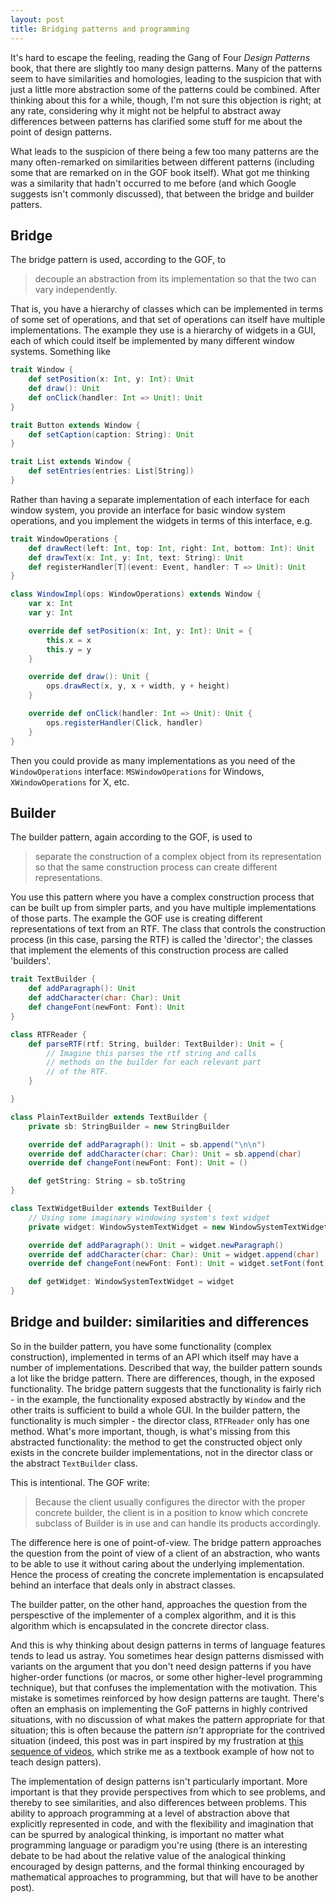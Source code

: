 ```yaml
---
layout: post
title: Bridging patterns and programming 
---
```


It's hard to escape the feeling, reading the Gang of Four *Design Patterns*
book, that there are slightly too many design patterns. Many of the patterns
seem to have similarities and homologies, leading to the suspicion that with
just a little more abstraction some of the patterns could be combined. After
thinking about this for a while, though, I'm not sure this objection is right;
at any rate, considering why it might not be helpful to abstract away
differences between patterns has clarified some stuff for me about the point
of design patterns.

What leads to the suspicion of there being a few too many patterns are the
many often-remarked on similarities between different patterns (including some
that are remarked on in the GOF book itself). What got me thinking was a
similarity that hadn't occurred to me before (and which Google suggests
isn't commonly discussed), that between the bridge and builder patters.

## Bridge

The bridge pattern is used, according to the GOF, to

> decouple an abstraction from its implementation so that the two can vary
> independently.

That is, you have a hierarchy of classes which can be implemented in terms of
some set of operations, and that set of operations can itself have multiple
implementations. The example they use is a hierarchy of widgets in a GUI, each
of which could itself be implemented by many different window systems.
Something like

```scala
trait Window {
    def setPosition(x: Int, y: Int): Unit
    def draw(): Unit
    def onClick(handler: Int => Unit): Unit    
}

trait Button extends Window {
    def setCaption(caption: String): Unit
}

trait List extends Window {
    def setEntries(entries: List[String])
}
```

Rather than having a separate implementation of each interface for each window
system, you provide an interface for basic window system operations, and you
implement the widgets in terms of this interface, e.g.

```scala
trait WindowOperations {
    def drawRect(left: Int, top: Int, right: Int, bottom: Int): Unit
    def drawText(x: Int, y: Int, text: String): Unit
    def registerHandler[T](event: Event, handler: T => Unit): Unit
}

class WindowImpl(ops: WindowOperations) extends Window {
    var x: Int
    var y: Int

    override def setPosition(x: Int, y: Int): Unit = {
        this.x = x
        this.y = y
    }

    override def draw(): Unit {
        ops.drawRect(x, y, x + width, y + height)
    }

    override def onClick(handler: Int => Unit): Unit {
        ops.registerHandler(Click, handler)
    }
}
```

Then you could provide as many implementations as you need of the
`WindowOperations` interface: `MSWindowOperations` for Windows,
`XWindowOperations` for X, etc.

## Builder

The builder pattern, again according to the GOF, is used to

> separate the construction of a complex object from its representation so
> that the same construction process can create different representations.

You use this pattern where you have a complex construction process that can be
built up from simpler parts, and you have multiple implementations of those
parts. The example the GOF use is creating different representations of text
from an RTF. The class that controls the construction process (in this case,
parsing the RTF) is called the 'director'; the classes that implement the
elements of this construction process are called 'builders'. 

```scala
trait TextBuilder {
    def addParagraph(): Unit
    def addCharacter(char: Char): Unit
    def changeFont(newFont: Font): Unit
}

class RTFReader {
    def parseRTF(rtf: String, builder: TextBuilder): Unit = {
        // Imagine this parses the rtf string and calls
        // methods on the builder for each relevant part
        // of the RTF.
    }

}

class PlainTextBuilder extends TextBuilder {
    private sb: StringBuilder = new StringBuilder

    override def addParagraph(): Unit = sb.append("\n\n")
    override def addCharacter(char: Char): Unit = sb.append(char)
    override def changeFont(newFont: Font): Unit = ()

    def getString: String = sb.toString
}

class TextWidgetBuilder extends TextBuilder {
    // Using some imaginary windowing system's text widget
    private widget: WindowSystemTextWidget = new WindowSystemTextWidget

    override def addParagraph(): Unit = widget.newParagraph()
    override def addCharacter(char: Char): Unit = widget.append(char)
    override def changeFont(newFont: Font): Unit = widget.setFont(font)

    def getWidget: WindowSystemTextWidget = widget
}
```

## Bridge and builder: similarities and differences

So in the builder pattern, you have some functionality (complex construction),
implemented in terms of an API which itself may have a number of
implementations. Described that way, the builder pattern sounds a lot like the
bridge pattern. There are differences, though, in the exposed functionality.
The bridge pattern suggests that the functionality is fairly rich - in the
example, the functionality exposed abstractly by `Window` and the other traits
is sufficient to build a whole GUI. In the builder pattern, the functionality
is much simpler - the director class, `RTFReader` only has one method. What's
more important, though, is what's missing from this abstracted functionality:
the method to get the constructed object only exists in the concrete builder
implementations, not in the director class or the abstract `TextBuilder`
class.

This is intentional. The GOF write:

> Because the client usually configures the director with the proper concrete
> builder, the client is in a position to know which concrete subclass of
> Builder is in use and can handle its products accordingly.

The difference here is one of point-of-view. The bridge pattern approaches the
question from the point of view of a client of an abstraction, who wants to be
able to use it without caring about the underlying implementation. Hence the
process of creating the concrete implementation is encapsulated behind an
interface that deals only in abstract classes.

The builder patter, on the other hand, approaches the question from the
perspesctive of the implementer of a complex algorithm, and it is this
algorithm which is encapsulated in the concrete director class.

And this is why thinking about design patterns in terms of language features
tends to lead us astray. You sometimes hear design patterns dismissed with
variants on the argument that you don't need design patterns if you have
higher-order functions (or macros, or some other higher-level programming
technique), but that confuses the implementation with the motivation. This
mistake is sometimes reinforced by how design patterns are taught. There's
often an emphasis on implementing the GoF patterns in highly contrived
situations, with no discussion of what makes the pattern appropriate for that
situation; this is often because the pattern *isn't* appropriate for the
contrived situation (indeed, this post was in part inspired by my frustration
at [this sequence of
videos](http://www.newthinktank.com/videos/design-patterns-tutorial/), which
strike me as a textbook example of how not to teach design patters).

The implementation of design patterns isn't particularly important. More
important is that they provide perspectives from which to see problems, and
thereby to see similarities, and also differences between problems. This
ability to approach programming at a level of abstraction above that
explicitly represented in code, and with the flexibility and imagination that
can be spurred by analogical thinking, is important no matter what programming
language or paradigm you're using (there is an interesting debate to be had
about the relative value of the analogical thinking encouraged by design
patterns, and the formal thinking encouraged by mathematical approaches to
programming, but that will have to be another post).
